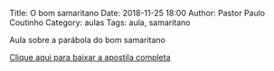 Title: O bom samaritano
Date: 2018-11-25 18:00
Author: Pastor Paulo Coutinho
Category: aulas
Tags: aula, samaritano

Aula sobre a parábola do bom samaritano

[Clique aqui para baixar a apostila completa](https://www.dropbox.com/s/q93u2mx5xb9uacx/AULA%20-%20EBD%20-%2025%3A11%3A2018.pdf?dl=1)